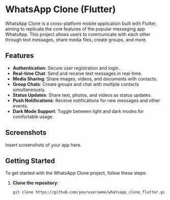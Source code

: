 # WhatsApp Clone (Flutter)

WhatsApp Clone is a cross-platform mobile application built with Flutter, aiming to replicate the core features of the popular messaging app WhatsApp. This project allows users to communicate with each other through text messages, share media files, create groups, and more.

## Features

- **Authentication**: Secure user registration and login.
- **Real-time Chat**: Send and receive text messages in real-time.
- **Media Sharing**: Share images, videos, and documents with contacts.
- **Group Chats**: Create groups and chat with multiple contacts simultaneously.
- **Status Updates**: Share text, photos, and videos as status updates.
- **Push Notifications**: Receive notifications for new messages and other events.
- **Dark Mode Support**: Toggle between light and dark modes for comfortable usage.

## Screenshots

Insert screenshots of your app here.

## Getting Started

To get started with the WhatsApp Clone project, follow these steps:

1. **Clone the repository**:

   ```bash
   git clone https://github.com/yourusername/whatsapp_clone_flutter.git
